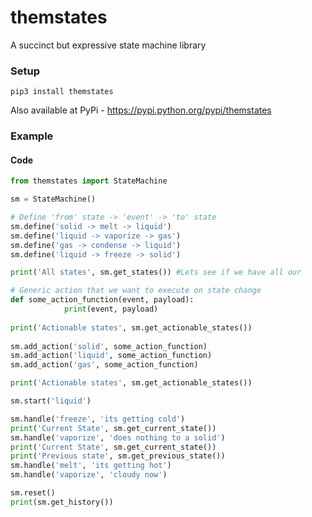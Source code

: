 # themstates
A succinct but expressive state machine library

### Setup

    pip3 install themstates

Also available at PyPi - https://pypi.python.org/pypi/themstates
    
### Example

#### Code

```python
from themstates import StateMachine

sm = StateMachine()

# Define 'from' state -> 'event' -> 'to' state
sm.define('solid -> melt -> liquid')
sm.define('liquid -> vaporize -> gas')
sm.define('gas -> condense -> liquid')
sm.define('liquid -> freeze -> solid')

print('All states', sm.get_states()) #Lets see if we have all our 

# Generic action that we want to execute on state change
def some_action_function(event, payload):
            print(event, payload)
            
print('Actionable states', sm.get_actionable_states())
    
sm.add_action('solid', some_action_function)
sm.add_action('liquid', some_action_function)
sm.add_action('gas', some_action_function)

print('Actionable states', sm.get_actionable_states())

sm.start('liquid')

sm.handle('freeze', 'its getting cold')
print('Current State', sm.get_current_state())
sm.handle('vaporize', 'does nothing to a solid')
print('Current State', sm.get_current_state())
print('Previous state', sm.get_previous_state())
sm.handle('melt', 'its getting hot')
sm.handle('vaporize', 'cloudy now')

sm.reset()
print(sm.get_history())

```
    
